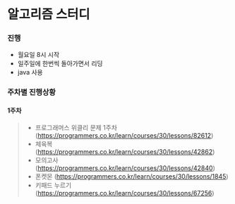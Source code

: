# 알고리즘 스터디
### 진행
 - 월요일 8시 시작
 - 일주일에 한번씩 돌아가면서 리딩
 - java 사용
### 주차별 진행상황
#### 1주차
> - 프로그래머스 위클리 문제 1주차 (https://programmers.co.kr/learn/courses/30/lessons/82612)   
> -  체육복 (https://programmers.co.kr/learn/courses/30/lessons/42862)   
> - 모의고사 (https://programmers.co.kr/learn/courses/30/lessons/42840)   
> - 폰켓몬 (https://programmers.co.kr/learn/courses/30/lessons/1845)   
> - 키패드 누르기 (https://programmers.co.kr/learn/courses/30/lessons/67256)

